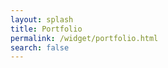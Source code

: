 ```yaml
---
layout: splash
title: Portfolio
permalink: /widget/portfolio.html
search: false
---
```

<div id="rate_pc" style="height:85vh;">
<!-- TradingView Widget BEGIN -->
<script type="text/javascript" src="https://s3.tradingview.com/tv.js"></script>
<script type="text/javascript">
new TradingView.widget({
  "autosize": true,
  "symbol": "OANDA:USDJPY",
  "timezone": "Asia/Tokyo",
  "theme": "Light",
  "style": "9",
  "locale": "ja",
  "toolbar_bg": "#f1f3f6",
  "enable_publishing": false,
  "withdateranges": true,
  "range": "12m",
  "watchlist": [
    "OANDA:USDJPY",
    "BITFLYER:BTCJPY",
    "XAUUSD/31.1035*USDJPY",
    "XPTUSD/31.1035*USDJPY"
  ],
  "show_popup_button": true,
  "popup_width": "1200",
  "popup_height": "800",
  "referral_id": "3971"
});
</script>
<!-- TradingView Widget END -->
</div>